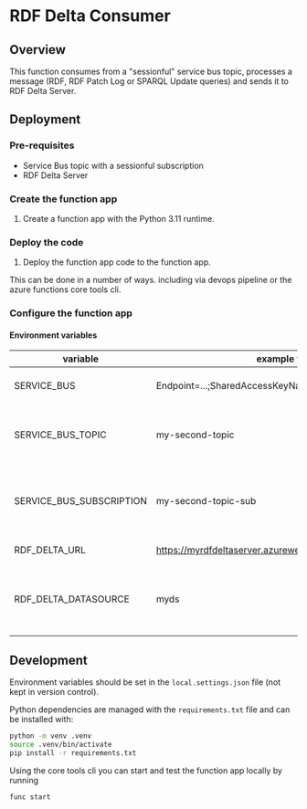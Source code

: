 # RDF Delta Consumer

## Overview

This function consumes from a "sessionful" service bus topic, processes a message
(RDF, RDF Patch Log or SPARQL Update queries) and sends it to RDF Delta Server.

## Deployment

### Pre-requisites

- Service Bus topic with a sessionful subscription
- RDF Delta Server

### Create the function app

1. Create a function app with the Python 3.11 runtime.

### Deploy the code

1. Deploy the function app code to the function app.

This can be done in a number of ways. including via devops pipeline or
the azure functions core tools cli.

### Configure the function app

#### Environment variables

| variable                 | example value                                            | description                                                   |
| ------------------------ | -------------------------------------------------------- | ------------------------------------------------------------- |
| SERVICE_BUS              | Endpoint=...;SharedAccessKeyName=...;SharedAccessKey=... | service bus connection string                                 |
| SERVICE_BUS_TOPIC        | my-second-topic                                          | name of service bus topic to consume from                     |
| SERVICE_BUS_SUBSCRIPTION | my-second-topic-sub                                      | name of service bus subscription (must have sessions enabled) |
| RDF_DELTA_URL            | https://myrdfdeltaserver.azurewebsites.net               | url for rdf delta server                                      |
| RDF_DELTA_DATASOURCE     | myds                                                     | datasource name to submit patch logs to in rdf delta server   |

## Development

Environment variables should be set in the `local.settings.json` file (not kept in
version control).

Python dependencies are managed with the `requirements.txt` file and can be installed
with:

```bash
python -m venv .venv
source .venv/bin/activate
pip install -r requirements.txt
```

Using the core tools cli you can start and test the function app locally by running

```bash
func start
```
